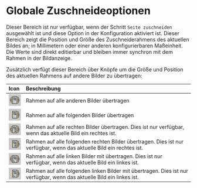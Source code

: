 # Globale Zuschneideoptionen

Dieser Bereich ist nur verfügbar, wenn der Schritt `Seite zuschneiden` ausgewählt ist und diese Option in der Konfiguration aktiviert ist. Dieser Bereich zeigt die Position und Größe des Zuschneiderahmens des aktuellen Bildes an; in Millimetern oder einer anderen konfigurierbaren Maßeinheit. Die Werte sind direkt editierbar und bleiben immer synchron mit dem Rahmen in der Bildanzeige.

Zusätzlich verfügt dieser Bereich über Knöpfe um die Größe und Position des aktuellen Rahmens auf andere Bilder zu übertragen:

| Icon | Beschreibung |
| :--- | :--- |
| ![](../../../../.gitbook/assets/layoutwizzard2_zuschneiden_all.png)  | Rahmen auf alle anderen Bilder übertragen |
| ![](../../../../.gitbook/assets/layoutwizzard2_zuschneiden_next.png)  | Rahmen auf alle folgenden Bilder übertragen |
| ![](../../../../.gitbook/assets/layoutwizzard2_zuschneiden_allright.png)  | Rahmen auf alle rechten Bilder übertragen. Dies ist nur verfügbar, wenn das aktuelle Bild ein rechtes ist. |
| ![](../../../../.gitbook/assets/layoutwizzard2_zuschneiden_nextright.png)  | Rahmen auf alle folgenden rechten Bilder übertragen. Dies ist nur verfügbar, wenn das aktuelle Bild ein rechtes ist. |
| ![](../../../../.gitbook/assets/layoutwizzard2_zuschneiden_allleft.png)  | Rahmen auf alle linken Bilder mit übertragen. Dies ist nur verfügbar, wenn das aktuelle Bild ein linkes ist. |
| ![](../../../../.gitbook/assets/layoutwizzard2_zuschneiden_nextleft.png)  | Rahmen auf alle folgenden linken Bilder mit übertragen. Dies ist nur verfügbar, wenn das aktuelle Bild ein linkes ist. |


